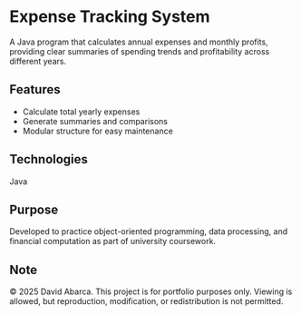 # Expense Tracking System

A Java program that calculates annual expenses and monthly profits, providing clear summaries of spending trends and profitability across different years.

## Features
- Calculate total yearly expenses
- Generate summaries and comparisons
- Modular structure for easy maintenance

## Technologies
Java

## Purpose
Developed to practice object-oriented programming, data processing, and financial computation as part of university coursework.

## Note
© 2025 David Abarca. This project is for portfolio purposes only.
Viewing is allowed, but reproduction, modification, or redistribution is not permitted.